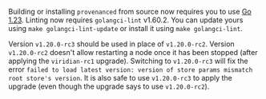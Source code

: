 Building or installing `provenanced` from source now requires you to use [Go 1.23](https://golang.org/dl/).
Linting now requires `golangci-lint` v1.60.2. You can update yours using `make golangci-lint-update` or install it using `make golangci-lint`.

Version `v1.20.0-rc3` should be used in place of `v1.20.0-rc2`. Version `v1.20.0-rc2` doesn't allow restarting a node once it has been stopped (after applying the `viridian-rc1` upgrade). Switching to `v1.20.0-rc3` will fix the error `failed to load latest version: version of store params mismatch root store's version`. It is also safe to use `v1.20.0-rc3` to apply the upgrade (even though the upgrade says to use `v1.20.0-rc2`).
